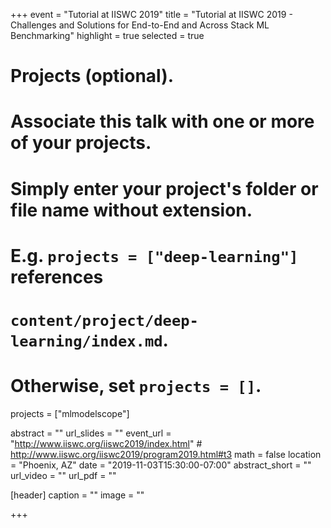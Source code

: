 +++
event = "Tutorial at IISWC 2019"
title = "Tutorial at IISWC 2019 - Challenges and Solutions for End-to-End and Across Stack ML Benchmarking"
highlight = true
selected = true

# Projects (optional).
#   Associate this talk with one or more of your projects.
#   Simply enter your project's folder or file name without extension.
#   E.g. `projects = ["deep-learning"]` references 
#   `content/project/deep-learning/index.md`.
#   Otherwise, set `projects = []`.
projects = ["mlmodelscope"]

abstract = ""
url_slides = ""
event_url = "http://www.iiswc.org/iiswc2019/index.html" # http://www.iiswc.org/iiswc2019/program2019.html#t3
math = false
location = "Phoenix, AZ"
date = "2019-11-03T15:30:00-07:00"
abstract_short = ""
url_video = ""
url_pdf = ""

[header]
  caption = ""
  image = ""

+++
